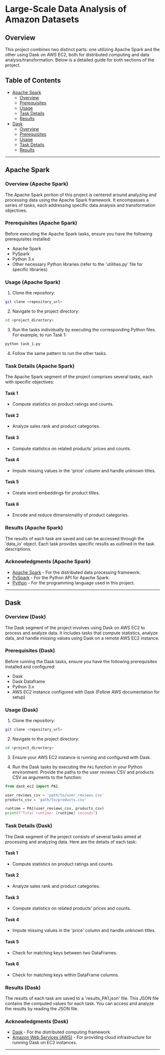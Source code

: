 # Large-Scale Data Analysis of Amazon Datasets

## Overview

This project combines two distinct parts: one utilizing Apache Spark and the other using Dask on AWS EC2, both for distributed computing and data analysis/transformation. Below is a detailed guide for both sections of the project.

## Table of Contents

- [Apache Spark](#apache-spark)
  - [Overview](#overview-apache-spark)
  - [Prerequisites](#prerequisites-apache-spark)
  - [Usage](#usage-apache-spark)
  - [Task Details](#task-details-apache-spark)
  - [Results](#results-apache-spark)
- [Dask](#dask)
  - [Overview](#overview-dask)
  - [Prerequisites](#prerequisites-dask)
  - [Usage](#usage-dask)
  - [Task Details](#task-details-dask)
  - [Results](#results-dask)

---

## Apache Spark

### Overview (Apache Spark)

The Apache Spark portion of this project is centered around analyzing and processing data using the Apache Spark framework. It encompasses a series of tasks, each addressing specific data analysis and transformation objectives.

### Prerequisites (Apache Spark)

Before executing the Apache Spark tasks, ensure you have the following prerequisites installed:

- Apache Spark
- PySpark
- Python 3.x
- Other necessary Python libraries (refer to the 'utilities.py' file for specific libraries)

### Usage (Apache Spark)

1. Clone the repository:

```bash
git clone <repository_url>
```

2. Navigate to the project directory:

```bash
cd <project_directory>
```

3. Run the tasks individually by executing the corresponding Python files. For example, to run Task 1:

```bash
python task_1.py
```

4. Follow the same pattern to run the other tasks.

### Task Details (Apache Spark)

The Apache Spark segment of the project comprises several tasks, each with specific objectives:

#### Task 1

- Compute statistics on product ratings and counts.

#### Task 2

- Analyze sales rank and product categories.

#### Task 3

- Compute statistics on related products' prices and counts.

#### Task 4

- Impute missing values in the 'price' column and handle unknown titles.

#### Task 5

- Create word embeddings for product titles.

#### Task 6

- Encode and reduce dimensionality of product categories.

### Results (Apache Spark)

The results of each task are saved and can be accessed through the 'data_io' object. Each task provides specific results as outlined in the task descriptions.

### Acknowledgments (Apache Spark)

- [Apache Spark](https://spark.apache.org/) - For the distributed data processing framework.
- [PySpark](https://spark.apache.org/docs/latest/api/python/index.html) - For the Python API for Apache Spark.
- [Python](https://www.python.org/) - For the programming language used in this project.

---

## Dask

### Overview (Dask)

The Dask segment of the project involves using Dask on AWS EC2 to process and analyze data. It includes tasks that compute statistics, analyze data, and handle missing values using Dask on a remote AWS EC2 instance.

### Prerequisites (Dask)

Before running the Dask tasks, ensure you have the following prerequisites installed and configured:

- Dask
- Dask Dataframe
- Python 3.x
- AWS EC2 instance configured with Dask (Follow AWS documentation for setup)

### Usage (Dask)

1. Clone the repository:

```bash
git clone <repository_url>
```

2. Navigate to the project directory:

```bash
cd <project_directory>
```

3. Ensure your AWS EC2 instance is running and configured with Dask.

4. Run the Dask tasks by executing the `PA1` function in your Python environment. Provide the paths to the user reviews CSV and products CSV as arguments to the function:

```python
from dask_ec2 import PA1

user_reviews_csv = 'path/to/user_reviews.csv'
products_csv = 'path/to/products.csv'

runtime = PA1(user_reviews_csv, products_csv)
print(f"Total runtime: {runtime} seconds")
```

### Task Details (Dask)

The Dask segment of the project consists of several tasks aimed at processing and analyzing data. Here are the details of each task:

#### Task 1

- Compute statistics on product ratings and counts.

#### Task 2

- Analyze sales rank and product categories.

#### Task 3

- Compute statistics on related products' prices and counts.

#### Task 4

- Impute missing values in the 'price' column and handle unknown titles.

#### Task 5

- Check for matching keys between two DataFrames.

#### Task 6

- Check for matching keys within DataFrame columns.

### Results (Dask)

The results of each task are saved to a 'results_PA1.json' file. This JSON file contains the computed values for each task. You can access and analyze the results by reading the JSON file.

### Acknowledgments (Dask)

- [Dask](https://dask.org/) - For the distributed computing framework.
- [Amazon Web Services (AWS)](https://aws.amazon.com/) - For providing cloud infrastructure for running Dask on EC2 instances.

---
